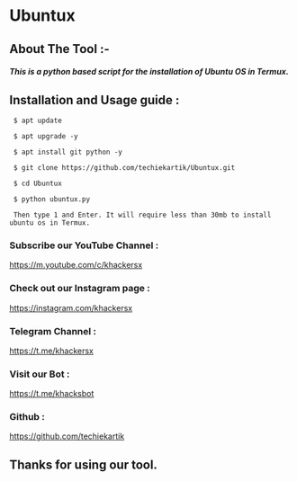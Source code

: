 # Ubuntux
## About The Tool :-
##### This is a python based script for the installation of Ubuntu OS in Termux. 

## Installation and Usage guide :
```
 $ apt update
```
```
 $ apt upgrade -y
```
```
 $ apt install git python -y
```
```
 $ git clone https://github.com/techiekartik/Ubuntux.git
```
```
 $ cd Ubuntux 
```
```
 $ python ubuntux.py
```
```
 Then type 1 and Enter. It will require less than 30mb to install ubuntu os in Termux.
```
 ### Subscribe our YouTube Channel :
 https://m.youtube.com/c/khackersx

 ### Check out our Instagram page :
 https://instagram.com/khackersx

 ### Telegram Channel : 
 https://t.me/khackersx 

 ### Visit our Bot :
 https://t.me/khacksbot 

 ### Github :
 https://github.com/techiekartik

 ## Thanks for using our tool. 
